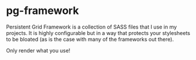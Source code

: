 pg-framework
============

Persistent Grid Framework is a collection of SASS files that I use in my projects. It is highly configurable but in a way that protects your stylesheets to be bloated (as is the case with many of the frameworks out there).

Only render what you use!

